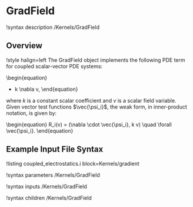 # GradField

!syntax description /Kernels/GradField

## Overview

!style halign=left
The GradField object implements the following PDE term for coupled
scalar-vector PDE systems:

\begin{equation}
  - k \nabla v,
\end{equation}

where $k$ is a constant scalar coefficient and  $v$ is a scalar field variable.
Given vector test functions $\vec{\psi_i}$, the weak form, in inner-product
notation, is given by:

\begin{equation}
  R_i(v) = (\nabla \cdot \vec{\psi_i}, k v) \quad \forall \vec{\psi_i}.
\end{equation}

## Example Input File Syntax

!listing coupled_electrostatics.i block=Kernels/gradient

!syntax parameters /Kernels/GradField

!syntax inputs /Kernels/GradField

!syntax children /Kernels/GradField

